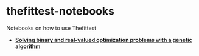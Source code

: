 # thefittest-notebooks
Notebooks on how to use Thefittest
 * [**Solving binary and real-valued optimization problems with a genetic algorithm**](genetic_algorithm_binary_rastrigin_custom_problems.ipynb) 
